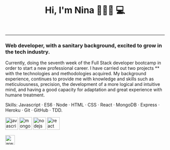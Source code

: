 
<h1 align="center">Hi, I'm Nina 👩🏻‍🦰 💻</h1>


<br/><hr>
### Web developer, with a sanitary background, excited to grow in the tech industry.


Currently, doing the seventh week of the Full Stack developer bootcamp in order to start a new professional career.
I have carried out two projects ** with the technologies and methodologies acquired.
My background experience, continues to provide me with knowledge and skills such as meticulousness, precision, the development of a more logical and intuitive mind, and having a good capacity for adaptation and great experience with humane treatment. 

Skills:
Javascript · ES6 · Node · HTML · CSS · React · MongoDB · Express · Heroku · Git · GitHub · TDD.

<p align="left">
 
<img src="https://rawcdn.githack.com/devicons/devicon/9c6bfdb9783cdfe1018666ed76adcfd3eab6fad6/icons/javascript/javascript-original.svg" alt="javascript" width="40" height="40"/> 
 <img src="https://rawcdn.githack.com/devicons/devicon/9c6bfdb9783cdfe1018666ed76adcfd3eab6fad6/icons/mongodb/mongodb-original-wordmark.svg" alt="mongodb" width="40" height="40"/> 
<img src="https://rawcdn.githack.com/devicons/devicon/9c6bfdb9783cdfe1018666ed76adcfd3eab6fad6/icons/nodejs/nodejs-original-wordmark.svg" alt="nodejs" width="40" height="40"/> 
<img src="https://rawcdn.githack.com/devicons/devicon/9c6bfdb9783cdfe1018666ed76adcfd3eab6fad6/icons/react/react-original-wordmark.svg" alt="react" width="40" height="40"/> 

<p align="center">

<a href="www.linkedin.com/in/ninabaldorousseau" target="blank"><img align="center" src="https://cdn.jsdelivr.net/npm/simple-icons@3.0.1/icons/linkedin.svg" alt="www.linkedin.com/in/ninabaldorousseau" height="30" width="30"/></a>


